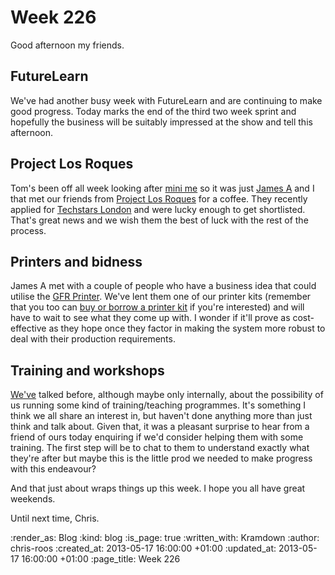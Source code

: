 Week 226
========

Good afternoon my friends.

## FutureLearn

We've had another busy week with FutureLearn and are continuing to make good progress. Today marks the end of the third two week sprint and hopefully the business will be suitably impressed at the show and tell this afternoon.

## Project Los Roques

Tom's been off all week looking after [mini me](https://twitter.com/danie_mason/status/334393710752190464) so it was just [James A](/james-adam) and I that met our friends from [Project Los Roques](http://gofreerange.dev/week-218#project-los-roques) for a coffee. They  recently applied for [Techstars London](http://www.techstars.com/program/locations/london/) and were lucky enough to get shortlisted. That's great news and we wish them the best of luck with the rest of the process.

## Printers and bidness

James A met with a couple of people who have a business idea that could utilise the [GFR Printer](/printer). We've lent them one of our printer kits (remember that you too can [buy or borrow a printer kit](http://gofreerange.com/printer-kit) if you're interested) and will have to wait to see what they come up with. I wonder if it'll prove as cost-effective as they hope once they factor in making the system more robust to deal with their production requirements.

## Training and workshops

[We've](/) talked before, although maybe only internally, about the possibility of us running some kind of training/teaching programmes. It's something I think we all share an interest in, but haven't done anything more than just think and talk about. Given that, it was a pleasant surprise to hear from a friend of ours today enquiring if we'd consider helping them with some training. The first step will be to chat to them to understand exactly what they're after but maybe this is the little prod we needed to make progress with this endeavour?

And that just about wraps things up this week. I hope you all have great weekends.

Until next time, Chris.

:render_as: Blog
:kind: blog
:is_page: true
:written_with: Kramdown
:author: chris-roos
:created_at: 2013-05-17 16:00:00 +01:00
:updated_at: 2013-05-17 16:00:00 +01:00
:page_title: Week 226
